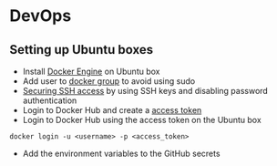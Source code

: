 # DevOps

## Setting up Ubuntu boxes

- Install [Docker Engine](https://docs.docker.com/engine/installation) on Ubuntu box
- Add user to [docker group](https://docs.docker.com/engine/install/linux-postinstall/) to avoid using sudo
- [Securing SSH access](https://www.digitalocean.com/community/tutorials/how-to-configure-ssh-key-based-authentication-on-a-linux-server) by using SSH keys and disabling password authentication
- Login to Docker Hub and create a [access token](https://hub.docker.com/settings/security?generateToken=true)
- Login to Docker Hub using the access token on the Ubuntu box
```
docker login -u <username> -p <access_token>
```

- Add the environment variables to the GitHub secrets